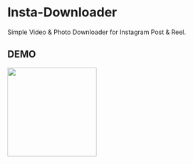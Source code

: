 # Insta-Downloader
Simple Video & Photo Downloader for Instagram Post & Reel.

DEMO
-----
<img src="https://github.com/bachors/Insta-Downloader/demo.png" width="200"/>
